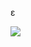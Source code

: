 ε


<img src="http://latex.codecogs.com/svg.latex?P(men) = \frac {number \, of \, men} {number \, of \, people \, in \, cinema}"/>
